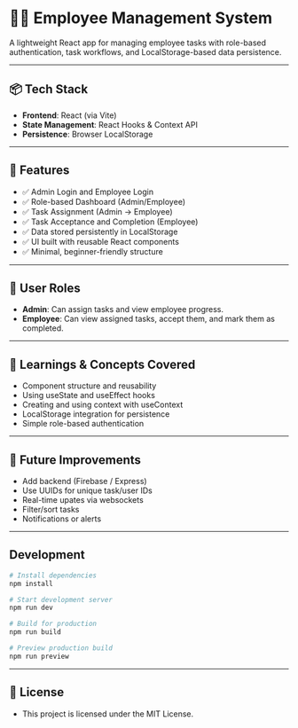 # 🧑‍💼 Employee Management System

A lightweight React app for managing employee tasks with role-based authentication, task workflows, and LocalStorage-based data persistence.

---

## 📦 Tech Stack

- **Frontend**: React (via Vite)
- **State Management**: React Hooks & Context API
- **Persistence**: Browser LocalStorage

---

## 🚀 Features

- ✅ Admin Login and Employee Login  
- ✅ Role-based Dashboard (Admin/Employee)  
- ✅ Task Assignment (Admin → Employee)  
- ✅ Task Acceptance and Completion (Employee)  
- ✅ Data stored persistently in LocalStorage  
- ✅ UI built with reusable React components  
- ✅ Minimal, beginner-friendly structure

---

## 👥 User Roles

- **Admin**: Can assign tasks and view employee progress.
- **Employee**: Can view assigned tasks, accept them, and mark them as completed.

---

## 🧠 Learnings & Concepts Covered

- Component structure and reusability
- Using useState and useEffect hooks
- Creating and using context with useContext
- LocalStorage integration for persistence
- Simple role-based authentication

---

## 📌 Future Improvements

- Add backend (Firebase / Express)
- Use UUIDs for unique task/user IDs
- Real-time upates via websockets
- Filter/sort tasks
- Notifications or alerts

---

## Development

```bash
# Install dependencies
npm install

# Start development server
npm run dev

# Build for production
npm run build

# Preview production build
npm run preview
```

---

## 📄 License

- This project is licensed under the MIT License.
